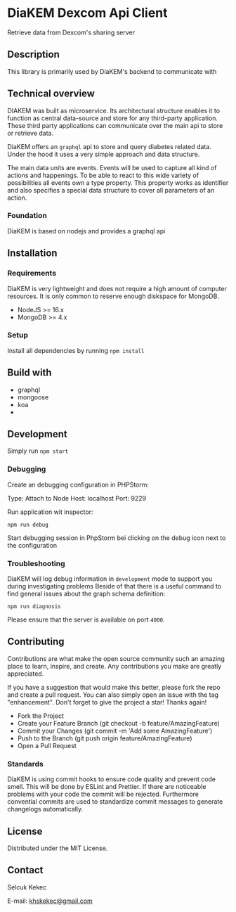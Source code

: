 # DiaKEM Dexcom Api Client

Retrieve data from Dexcom's sharing server

## Description 

This library is primarily used by DiaKEM's backend to communicate with 
## Technical overview
DIAKEM was built as microservice.
Its architectural structure enables it to function as central data-source and store for any third-party application.
These third party applications can communicate over the main api to store or retrieve data. 

DiaKEM offers an `graphql` api to store and query diabetes related data. 
Under the hood it uses a very simple approach and data structure.

The main data units are events. Events will be used to capture all kind of actions and happenings. 
To be able to react to this wide variety of possibilities all events own a type property. 
This property works as identifier and also specifies a special data structure to cover all parameters of an action. 

### Foundation 

DiaKEM is based on nodejs and provides a graphql api

## Installation

### Requirements

DiaKEM is very lightweight and does not require a high amount of computer resources. 
It is only common to reserve enough diskspace for MongoDB.

* NodeJS >= 16.x
* MongoDB >= 4.x

### Setup

Install all dependencies by running `npm install`

## Build with

* graphql
* mongoose
* koa
* 
## Development

Simply run `npm start`

### Debugging

Create an debugging configuration in PHPStorm:

Type: Attach to Node
Host: localhost
Port: 9229

Run application wit inspector:

`npm run debug`

Start debugging session in PhpStorm bei clicking on the debug icon next to the configuration

### Troubleshooting

DiaKEM will log debug information in `development` mode to support you during investigating problems Beside of that there is a useful
command to find general issues about the graph schema definition:

```
npm run diagnosis
```
Please ensure that the server is available on port `4000`.

## Contributing

Contributions are what make the open source community such an amazing place to learn, inspire, and create. 
Any contributions you make are greatly appreciated.

If you have a suggestion that would make this better, please fork the repo and create a pull request. 
You can also simply open an issue with the tag "enhancement". Don't forget to give the project a star! Thanks again!

* Fork the Project
* Create your Feature Branch (git checkout -b feature/AmazingFeature)
* Commit your Changes (git commit -m 'Add some AmazingFeature')
* Push to the Branch (git push origin feature/AmazingFeature)
* Open a Pull Request

### Standards

DiaKEM is using commit hooks to ensure code quality and prevent code smell. This will be done by ESLint and Prettier.
If there are noticeable problems with your code the commit will be rejected. Furthermore convential commits are used to
standardize commit messages to generate changelogs automatically.

## License

Distributed under the MIT License.

## Contact

Selcuk Kekec

E-mail: [khskekec@gmail.com](khskekec@gmail.com)
